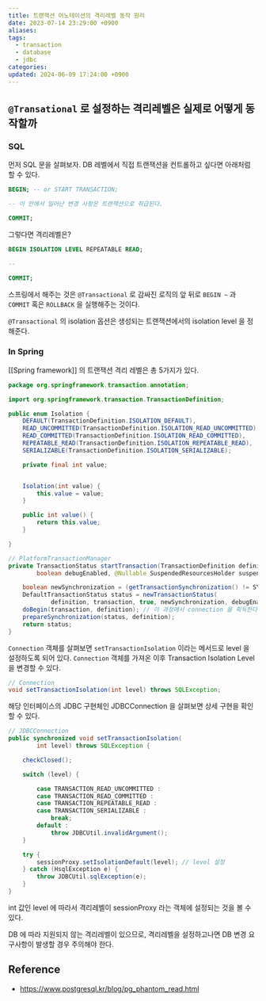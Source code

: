 ```yaml
---
title: 트랜잭션 어노테이션의 격리레벨 동작 원리
date: 2023-07-14 23:29:00 +0900
aliases: 
tags:
  - transaction
  - database
  - jdbc
categories: 
updated: 2024-06-09 17:24:00 +0900
---
```


## `@Transational` 로 설정하는 격리레벨은 실제로 어떻게 동작할까

### SQL

먼저 SQL 문을 살펴보자. DB 레벨에서 직접 트랜잭션을 컨트롤하고 싶다면 아래처럼 할 수 있다.

```sql
BEGIN; -- or START TRANSACTION;

-- 이 안에서 일어난 변경 사항은 트랜잭션으로 취급된다.

COMMIT;
```

그렇다면 격리레벨은?

```sql
BEGIN ISOLATION LEVEL REPEATABLE READ;

--

COMMIT;
```

스프링에서 해주는 것은 `@Transactional` 로 감싸진 로직의 앞 뒤로 `BEGIN ~` 과 `COMMIT` 혹은 `ROLLBACK` 을 실행해주는 것이다.

`@Transactional` 의 isolation 옵션은 생성되는 트랜잭션에서의 isolation level 을 정해준다.

### In Spring

[[Spring framework]] 의 트랜잭션 격리 레벨은 총 5가지가 있다.

```java
package org.springframework.transaction.annotation;

import org.springframework.transaction.TransactionDefinition;

public enum Isolation {
	DEFAULT(TransactionDefinition.ISOLATION_DEFAULT),
	READ_UNCOMMITTED(TransactionDefinition.ISOLATION_READ_UNCOMMITTED),
	READ_COMMITTED(TransactionDefinition.ISOLATION_READ_COMMITTED),
	REPEATABLE_READ(TransactionDefinition.ISOLATION_REPEATABLE_READ),
	SERIALIZABLE(TransactionDefinition.ISOLATION_SERIALIZABLE);

	private final int value;


	Isolation(int value) {
		this.value = value;
	}

	public int value() {
		return this.value;
	}

}
```

```java
// PlatformTransactionManager
private TransactionStatus startTransaction(TransactionDefinition definition, Object transaction,
        boolean debugEnabled, @Nullable SuspendedResourcesHolder suspendedResources) {

    boolean newSynchronization = (getTransactionSynchronization() != SYNCHRONIZATION_NEVER);
    DefaultTransactionStatus status = newTransactionStatus(
            definition, transaction, true, newSynchronization, debugEnabled, suspendedResources);
    doBegin(transaction, definition); // 이 과정에서 connection 을 획득한다.
    prepareSynchronization(status, definition);
    return status;
}
```

`Connection` 객체를 살펴보면 `setTransactionIsolation` 이라는 메서드로 level 을 설정하도록 되어 있다. `Connection` 객체를 가져온 이후 Transaction Isolation Level 을 변경할 수 있다.

```java
// Connection
void setTransactionIsolation(int level) throws SQLException;
```

해당 인터페이스의 JDBC 구현체인 JDBCConnection 을 살펴보면 상세 구현을 확인할 수 있다.

```java
// JDBCConnection
public synchronized void setTransactionIsolation(
        int level) throws SQLException {

    checkClosed();

    switch (level) {

        case TRANSACTION_READ_UNCOMMITTED :
        case TRANSACTION_READ_COMMITTED :
        case TRANSACTION_REPEATABLE_READ :
        case TRANSACTION_SERIALIZABLE :
            break;
        default :
            throw JDBCUtil.invalidArgument();
    }

    try {
        sessionProxy.setIsolationDefault(level); // level 설정
    } catch (HsqlException e) {
        throw JDBCUtil.sqlException(e);
    }
}
```

int 값인 level 에 따라서 격리레벨이 sessionProxy 라는 객체에 설정되는 것을 볼 수 있다.

DB 에 따라 지원되지 않는 격리레벨이 있으므로, 격리레벨을 설정하고나면 DB 변경 요구사항이 발생할 경우 주의해야 한다.

## Reference

- https://www.postgresql.kr/blog/pg_phantom_read.html
